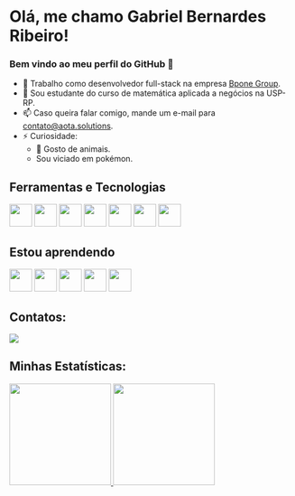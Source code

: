 # Olá, me chamo Gabriel Bernardes Ribeiro!
### Bem vindo ao meu perfil do GitHub 👋

- 🔭 Trabalho como desenvolvedor full-stack na empresa [Bpone Group](https://bpone.group).
- 🌱 Sou estudante do curso de matemática aplicada a negócios na USP-RP.
- 📫 Caso queira falar comigo, mande um e-mail para contato@aota.solutions.
- ⚡ Curiosidade:
  - :dog: Gosto de animais.
  - Sou viciado em pokémon.
  
## Ferramentas e Tecnologias

<div>
<img src="https://cdn.jsdelivr.net/gh/devicons/devicon/icons/git/git-original.svg" width="40" height="40"/>
<img src="https://cdn.jsdelivr.net/gh/devicons/devicon/icons/php/php-original.svg" width="40" height="40" />
<img src="https://cdn.jsdelivr.net/gh/devicons/devicon/icons/javascript/javascript-original.svg" width="40" height="40" />
<img src="https://cdn.jsdelivr.net/gh/devicons/devicon/icons/typescript/typescript-original.svg"  width="40" height="40"/>
<img src="https://cdn.jsdelivr.net/gh/devicons/devicon/icons/react/react-original.svg" width="40" height="40" />
<img src="https://cdn.jsdelivr.net/gh/devicons/devicon/icons/html5/html5-plain.svg" width="40" height="40" />
<img src="https://cdn.jsdelivr.net/gh/devicons/devicon/icons/css3/css3-plain.svg" width="40" height="40" />
</div>


## Estou aprendendo
<div>
<img src="https://cdn.jsdelivr.net/gh/devicons/devicon/icons/angularjs/angularjs-plain.svg" width="40" height="40" />
<img src="https://cdn.jsdelivr.net/gh/devicons/devicon/icons/vuejs/vuejs-original.svg" width="40" height="40" />
<img src="https://cdn.jsdelivr.net/gh/devicons/devicon/icons/nextjs/nextjs-original-wordmark.svg" width="40" height="40" />
<img src="https://cdn.jsdelivr.net/gh/devicons/devicon/icons/docker/docker-plain-wordmark.svg" width="40" height="40" />
<img src="https://cdn.jsdelivr.net/gh/devicons/devicon/icons/csharp/csharp-plain.svg" width="40" height="40" />
</div>


## Contatos:

<div>
<a href="https://www.linkedin.com/in/gabrielbernardesr" target="_blank"><img src="https://img.shields.io/badge/-LinkedIn-%230077B5?style=for-the-badge&logo=linkedin&logoColor=white" target="_blank"></a>   
</div>


## Minhas Estatísticas:
<div>
<a href="https://github.com/seu-usuário-aqui">
<img height="180em" src="https://github-readme-stats.vercel.app/api/top-langs/?username=GabrielBernardesRibeiro&layout=compact&langs_count=7&theme=dracula"/>
<img height="180em" src="https://github-readme-stats.vercel.app/api?username=GabrielBernardesRibeiro&show_icons=true&theme=dracula&include_all_commits=true&count_private=true"/>
</div>

